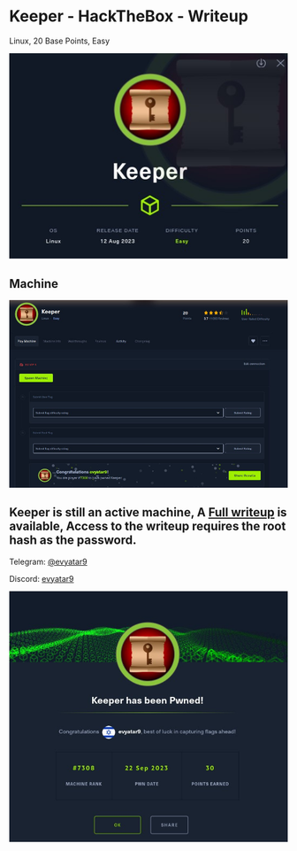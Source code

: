# Keeper - HackTheBox - Writeup
Linux, 20 Base Points, Easy

![info.JPG](images/info.JPG)

## Machine

![‏‏Keeper.JPG](images/Keeper.JPG)
 
## Keeper is still an active machine, A [Full writeup](Keeper-Writeup.pdf) is available, Access to the writeup requires the root hash as the password.

Telegram: [@evyatar9](https://t.me/evyatar9)

Discord: [evyatar9](https://discord.com/users/812805349815091251)

![pwn.JPG](images/pwn.JPG)